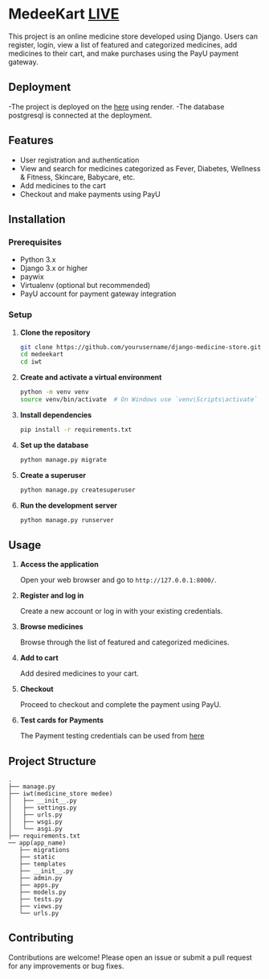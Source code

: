 # MedeeKart [LIVE](https://medeekart-i87e.onrender.com)

This project is an online medicine store developed using Django. Users can register, login, view a list of featured and categorized medicines, add medicines to their cart, and make purchases using the PayU payment gateway.

## Deployment


  -The project is deployed on the  [here](https://medeekart-i87e.onrender.com) using render.
  -The database postgresql is connected at the deployment.
  
## Features

- User registration and authentication
- View and search for medicines categorized as Fever, Diabetes, Wellness & Fitness, Skincare, Babycare, etc.
- Add medicines to the cart
- Checkout and make payments using PayU

## Installation

### Prerequisites

- Python 3.x
- Django 3.x or higher
- paywix
- Virtualenv (optional but recommended)
- PayU account for payment gateway integration

### Setup

1. **Clone the repository**

    ```sh
    git clone https://github.com/yourusername/django-medicine-store.git
    cd medeekart
    cd iwt
    ```

2. **Create and activate a virtual environment**

    ```sh
    python -m venv venv
    source venv/bin/activate  # On Windows use `venv\Scripts\activate`
    ```

3. **Install dependencies**

    ```sh
    pip install -r requirements.txt
    ```

4. **Set up the database**

    ```sh
    python manage.py migrate
    ```

5. **Create a superuser**

    ```sh
    python manage.py createsuperuser
    ```

6. **Run the development server**

    ```sh
    python manage.py runserver
    ```

## Usage

1. **Access the application**

   Open your web browser and go to `http://127.0.0.1:8000/`.

2. **Register and log in**

   Create a new account or log in with your existing credentials.

3. **Browse medicines**

   Browse through the list of featured and categorized medicines.

4. **Add to cart**

   Add desired medicines to your cart.

5. **Checkout**

   Proceed to checkout and complete the payment using PayU.
6. **Test cards for Payments**

    The Payment testing credentials can be used from [here](https://docs.payu.in/docs/test-cards-upi-id-and-wallets)

## Project Structure

    .
    ├── manage.py
    ├── iwt(medicine_store medee)
    │   ├── __init__.py
    │   ├── settings.py
    │   ├── urls.py
    │   ├── wsgi.py
    │   └── asgi.py
    ├── requirements.txt
    ── app(app_name)
       ├── migrations
       ├── static
       ├── templates
       ├── __init__.py
       ├── admin.py
       ├── apps.py
       ├── models.py
       ├── tests.py
       ├── views.py
       └── urls.py
  

## Contributing

Contributions are welcome! Please open an issue or submit a pull request for any improvements or bug fixes.



